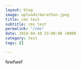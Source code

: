 ```yaml
---
layout: blog
image: uploads/marathon.jpeg
title: cms test
subtitle: cms test
permalink: "/cms"
date: 2019-04-30 23:00:00 +0000
category: test
tags: []

---
```

fewfwef